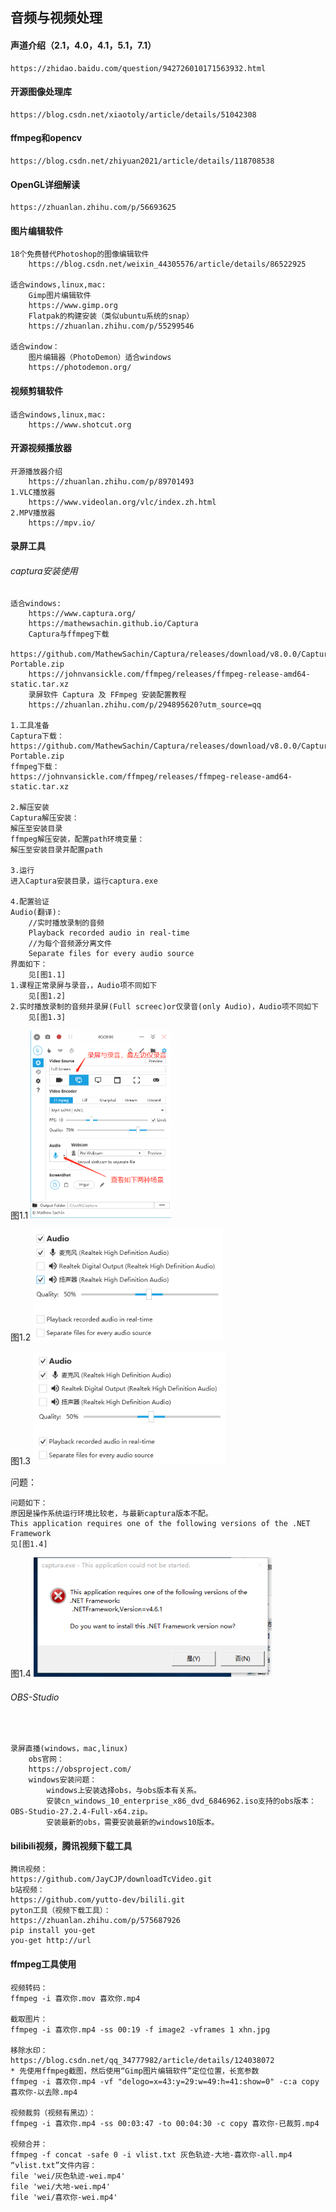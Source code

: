 ## 音频与视频处理

#### 声道介绍（2.1，4.0，4.1，5.1，7.1）
```
https://zhidao.baidu.com/question/942726010171563932.html
```

#### 开源图像处理库
```
https://blog.csdn.net/xiaotoly/article/details/51042308
```

#### ffmpeg和opencv
```
https://blog.csdn.net/zhiyuan2021/article/details/118708538
```

#### OpenGL详细解读
```
https://zhuanlan.zhihu.com/p/56693625
```

#### 图片编辑软件
```
18个免费替代Photoshop的图像编辑软件
    https://blog.csdn.net/weixin_44305576/article/details/86522925

适合windows,linux,mac:
    Gimp图片编辑软件
    https://www.gimp.org
    Flatpak的构建安装（类似ubuntu系统的snap）
    https://zhuanlan.zhihu.com/p/55299546

适合window：
    图片编辑器（PhotoDemon）适合windows
    https://photodemon.org/
```

#### 视频剪辑软件

```
适合windows,linux,mac:
	https://www.shotcut.org
```

#### 开源视频播放器

```
开源播放器介绍
	https://zhuanlan.zhihu.com/p/89701493
1.VLC播放器
	https://www.videolan.org/vlc/index.zh.html
2.MPV播放器
	https://mpv.io/
```

#### 录屏工具

###### captura安装使用

```
适合windows:
    https://www.captura.org/
    https://mathewsachin.github.io/Captura
    Captura与ffmpeg下载
    https://github.com/MathewSachin/Captura/releases/download/v8.0.0/Captura-Portable.zip
    https://johnvansickle.com/ffmpeg/releases/ffmpeg-release-amd64-static.tar.xz
    录屏软件 Captura 及 FFmpeg 安装配置教程
    https://zhuanlan.zhihu.com/p/294895620?utm_source=qq

1.工具准备
Captura下载：
https://github.com/MathewSachin/Captura/releases/download/v8.0.0/Captura-Portable.zip
ffmpeg下载：
https://johnvansickle.com/ffmpeg/releases/ffmpeg-release-amd64-static.tar.xz

2.解压安装
Captura解压安装：
解压至安装目录
ffmpeg解压安装，配置path环境变量：
解压至安装目录并配置path

3.运行
进入Captura安装目录，运行captura.exe

4.配置验证
Audio(翻译):
	//实时播放录制的音频
	Playback recorded audio in real-time	
	//为每个音频源分离文件
	Separate files for every audio source
界面如下：
	见[图1.1]
1.课程正常录屏与录音，，Audio项不同如下
	见[图1.2]
2.实时播放录制的音频并录屏(Full screec)or仅录音(only Audio)，Audio项不同如下
	见[图1.3]
```

图1.1
<img src="img/captura1.png" style="zoom: 50%;" />

图1.2
<img src="img/captura2.png" style="zoom: 80%;" />

图1.3
<img src="img/captura3.png" style="zoom: 80%;" />

问题：

```
问题如下：
原因是操作系统运行环境比较老，与最新captura版本不配。
This application requires one of the following versions of the .NET Framework
见[图1.4]
```
图1.4
<img src="img/captura4.png" style="zoom: 80%;" />

###### OBS-Studio

```


录屏直播(windows，mac,linux)
    obs官网：
    https://obsproject.com/
    windows安装问题：
    	windows上安装选择obs，与obs版本有关系。
    	安装cn_windows_10_enterprise_x86_dvd_6846962.iso支持的obs版本：OBS-Studio-27.2.4-Full-x64.zip。
    	安装最新的obs，需要安装最新的windows10版本。
```
#### bilibili视频，腾讯视频下载工具
```
腾讯视频：
https://github.com/JayCJP/downloadTcVideo.git
b站视频：
https://github.com/yutto-dev/bilili.git
pyton工具（视频下载工具）：
https://zhuanlan.zhihu.com/p/575687926
pip install you-get 
you-get http://url
```
#### ffmpeg工具使用
```
视频转码：
ffmpeg -i 喜欢你.mov 喜欢你.mp4

截取图片：
ffmpeg -i 喜欢你.mp4 -ss 00:19 -f image2 -vframes 1 xhn.jpg

移除水印：
https://blog.csdn.net/qq_34777982/article/details/124038072
* 先使用ffmpeg截图，然后使用“Gimp图片编辑软件”定位位置，长宽参数
ffmpeg -i 喜欢你.mp4 -vf "delogo=x=43:y=29:w=49:h=41:show=0" -c:a copy 喜欢你-以去除.mp4

视频裁剪（视频有黑边）：
ffmpeg -i 喜欢你.mp4 -ss 00:03:47 -to 00:04:30 -c copy 喜欢你-已裁剪.mp4

视频合并：
ffmpeg -f concat -safe 0 -i vlist.txt 灰色轨迹-大地-喜欢你-all.mp4
“vlist.txt”文件内容：
file 'wei/灰色轨迹-wei.mp4'
file 'wei/大地-wei.mp4'
file 'wei/喜欢你-wei.mp4'
```